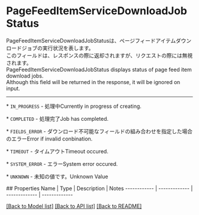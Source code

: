 # PageFeedItemServiceDownloadJobStatus

<div lang=\"ja\">PageFeedItemServiceDownloadJobStatusは、ページフィードアイテムダウンロードジョブの実行状況を表します。<br> このフィールドは、レスポンスの際に返却されますが、リクエストの際には無視されます。</div> <div lang=\"en\">PageFeedItemServiceDownloadJobStatus displays status of page feed item download jobs.<br> Although this field will be returned in the response, it will be ignored on input.</div> <hr> <p>* <code>IN_PROGRESS</code> - <span lang=\"ja\">処理中</span><span lang=\"en\">Currently in progress of creating.</span></p> <p>* <code>COMPLETED</code> - <span lang=\"ja\">処理完了</span><span lang=\"en\">Job has completed.</span></p> <p>* <code>FIELDS_ERROR</code> - <span lang=\"ja\">ダウンロード不可能なフィールドの組み合わせを指定した場合のエラー</span><span lang=\"en\">Error if invalid conbination.</span></p> <p>* <code>TIMEOUT</code> - <span lang=\"ja\">タイムアウト</span><span lang=\"en\">Timeout occured.</span></p> <p>* <code>SYSTEM_ERROR</code> - <span lang=\"ja\">エラー</span><span lang=\"en\">System error occured.</span></p> <p>* <code>UNKNOWN</code> - <span lang=\"ja\">未知の値です。</span><span lang=\"en\">Unknown Value</span></p> 
## Properties
Name | Type | Description | Notes
------------ | ------------- | ------------- | -------------

[[Back to Model list]](../README.md#documentation-for-models) [[Back to API list]](../README.md#documentation-for-api-endpoints) [[Back to README]](../README.md)


